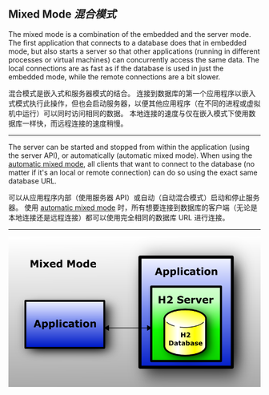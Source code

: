 ## Mixed Mode *混合模式*

The mixed mode is a combination of the embedded and the server mode.
The first application that connects to a database does that in embedded mode, but also starts a server so that other applications (running in different processes or virtual machines) can concurrently access the same data.
The local connections are as fast as if the database is used in just the embedded mode, while the remote connections are a bit slower.


混合模式是嵌入式和服务器模式的结合。
连接到数据库的第一个应用程序以嵌入式模式执行此操作，但也会启动服务器，以便其他应用程序（在不同的进程或虚拟机中运行）可以同时访问相同的数据。
本地连接的速度与仅在嵌入模式下使用数据库一样快，而远程连接的速度稍慢。

---

The server can be started and stopped from within the application (using the server API), or automatically (automatic mixed mode).
When using the [automatic mixed mode](https://h2database.com/html/features.html#auto_mixed_mode), all clients that want to connect to the database (no matter if it's an local or remote connection) can do so using the exact same database URL.


可以从应用程序内部（使用服务器 API）或自动（自动混合模式）启动和停止服务器。
使用 [automatic mixed mode]() 时，所有想要连接到数据库的客户端（无论是本地连接还是远程连接）都可以使用完全相同的数据库 URL 进行连接。

---

![connection-mode-mixed-2](connection-mode-mixed-2.png)
